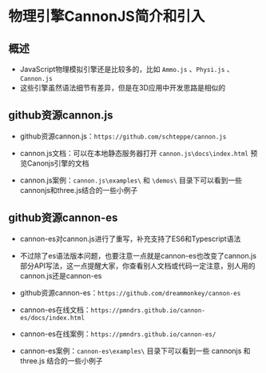 # 物理引擎CannonJS简介和引入

## 概述

+ JavaScript物理模拟引擎还是比较多的，比如 `Ammo.js` 、`Physi.js` 、`Cannon.js`
+ 这些引擎虽然语法细节有差异，但是在3D应用中开发思路是相似的

## github资源cannon.js

+ github资源cannon.js：`https://github.com/schteppe/cannon.js`

+ cannon.js文档：可以在本地静态服务器打开 `cannon.js\docs\index.html` 预览Canonjs引擎的文档

+ cannon.js案例：`cannon.js\examples\` 和 `\demos\` 目录下可以看到一些cannonjs和three.js结合的一些小例子

## github资源cannon-es

+ cannon-es对cannon.js进行了重写，补充支持了ES6和Typescript语法

+ 不过除了es语法版本问题，也要注意一点就是cannon-es也改变了cannon.js部分API写法，这一点提醒大家，你查看别人文档或代码一定注意，别人用的cannon.js还是cannon-es

+ github资源cannon-es：`https://github.com/dreammonkey/cannon-es`

+ cannon-es在线文档：`https://pmndrs.github.io/cannon-es/docs/index.html`

+ cannon-es在线案例：`https://pmndrs.github.io/cannon-es/`

+ cannon-es案例：`cannon-es\examples\` 目录下可以看到一些 cannonjs 和 three.js 结合的一些小例子
